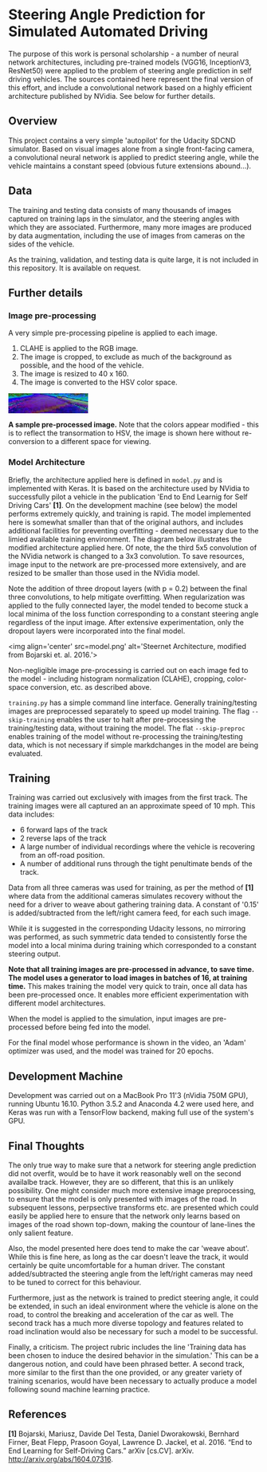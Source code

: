 # Steering Angle Prediction for Simulated Automated Driving

The purpose of this work is personal scholarship - a number of neural network architectures, including pre-trained models (VGG16, InceptionV3, ResNet50) were applied to the problem of steering angle prediction in self driving vehicles. The sources contained here represent the final version of this effort, and include a convolutional network based on a highly efficient architecture published by NVidia. See below for further details.

## Overview
This project contains a very simple 'autopilot' for the Udacity SDCND simulator. Based on visual images alone from a single front-facing camera, a convolutional neural network is applied to predict steering angle, while the vehicle maintains a constant speed (obvious future extensions abound...).

## Data
The training and testing data consists of many thousands of images captured on training laps in the simulator, and the steering angles with which they are associated. Furthermore, many more images are produced by data augmentation, including the use of images from cameras on the sides of the vehicle.

As the training, validation, and testing data is quite large, it is not included in this repository. It is available on request.

## Further details

### Image pre-processing
A very simple pre-processing pipeline is applied to each image.

1. CLAHE is applied to the RGB image.
2. The image is cropped, to exclude as much of the background as possible, and the hood of the vehicle.
3. The image is resized to 40 x 160.
4. The image is converted to the HSV color space.


<img align='center' src='sample.png' alt='A sample image, after pre-processing.'>

**A sample pre-processed image.** Note that the colors appear modified - this is to reflect the transormation to HSV, the image is shown here without re-conversion to a different space for viewing.


### Model Architecture
Briefly, the architecture applied here is defined in `model.py` and is implemented with Keras. It is based on the architecture used by NVidia to successfully pilot a vehicle in the publication 'End to End Learnig for Self Driving Cars' **[1]**. On the development machine (see below) the model performs extremely quickly, and training is rapid. The model implemented here is somewhat smaller than that of the original authors, and includes additional facilities for preventing overfitting - deemed necessary due to the limied available training environment. The diagram below illustrates the modified architecture applied here. Of note, the the third 5x5 convolution of the NVidia network is changed to a 3x3 convolution. To save resources, image input to the network are pre-processed more extensively, and are resized to be smaller than those used in the NVidia model.

Note the addition of three dropout layers (with p = 0.2) between the final three convolutions, to help mitigate overfitting. When regularization was applied to the fully connected layer, the model tended to become stuck a local minima of the loss function corresponding to a constant steering angle regardless of the input image. After extensive experimentation, only the dropout layers were incorporated into the final model.

<img align='center' src=model.png' alt='Steernet Architecture, modified from Bojarski et. al. 2016.'>

Non-negligible image pre-processing is carried out on each image fed to the model - including histogram normalization (CLAHE), cropping, color-space conversion, etc. as described above.

`training.py` has a simple command line interface. Generally training/testing images are preprocessed separately to speed up model training. The flag `--skip-training` enables the user to halt after pre-processing the training/testing data, without training the model. The flat `--skip-preproc` enables training of the model without re-processing the training/testing data, which is not necessary if simple markdchanges in the model are being evaluated.


## Training
Training was carried out exclusively with images from the first track. The training images were all captured an an approximate speed of 10 mph. This data includes:

- 6 forward laps of the track
- 2 reverse laps of the track
- A large number of individual recordings where the vehicle is recovering from an off-road position.
- A number of additional runs through the tight penultimate bends of the track.

Data from all three cameras was used for training, as per the method of **[1]** where data from the additional cameras simulates recovery without the need for a driver to weave about gathering training data. A constant of '0.15' is added/subtracted from the left/right camera feed, for each such image.

While it is suggested in the corresponding Udacity lessons, no mirroring was performed, as such symmetric data tended to consistently forse the model into a local minima during training which corresponded to a constant steering output.

**Note that all training images are pre-processed in advance, to save time. The model uses a generator to load images in batches of 16, at training time.** This makes training the model very quick to train, once all data has been pre-processed once. It enables more efficient experimentation with different model architectures.

When the model is applied to the simulation, input images are pre-processed before being fed into the model.

For the final model whose performance is shown in the video, an 'Adam' optimizer was used, and the model was trained for 20 epochs.

## Development Machine
Development was carried out on a MacBook Pro 11'3 (nVidia 750M GPU), running Ubuntu 16.10. Python 3.5.2 and Anaconda 4.2 were used here, and Keras was run with a TensorFlow backend, making full use of the system's GPU.

## Final Thoughts
The only true way to make sure that a network for steering angle prediction did not overfit, would be to have it work reasonably well on the second availalbe track. However, they are so different, that this is an unlikely possibility. One might consider much more extensive image preprocessing, to ensure that the model is only presented with images of the road. In subsequent lessons, perpsective transforms etc. are presented which could easily be applied here to ensure that the network only learns based on images of the road shown top-down, making the countour of lane-lines the only salient feature.

Also, the model presented here does tend to make the car 'weave about'. While this is fine here, as long as the car doesn't leave the track, it would certainly be quite uncomfortable for a human driver. The constant added/subtracted the steering angle from the left/right cameras may need to be tuned to correct for this behaviour.

Furthermore, just as the network is trained to predict steering angle, it could be extended, in such an ideal environment where the vehicle is alone on the road, to control the breaking and acceleration of the car as well. The second track has a much more diverse topology and features related to road inclination would also be necessary for such a model to be successful.

Finally, a criticism. The project rubric includes the line 'Training data has been chosen to induce the desired behavior in the simulation.' This can be a dangerous notion, and could have been phrased better. A second track,  more similar to the first than the one provided, or any greater variety of training scenarios, would have been necessary to actually produce a model following sound machine learning practice.

## References
**[1]** Bojarski, Mariusz, Davide Del Testa, Daniel Dworakowski, Bernhard Firner, Beat Flepp, Prasoon Goyal, Lawrence D. Jackel, et al. 2016. “End to End Learning for Self-Driving Cars.” arXiv [cs.CV]. arXiv. http://arxiv.org/abs/1604.07316.
